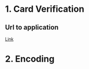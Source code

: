 # 1. Card Verification

## Url to application
<a href="https://card-verify.herokuapp.com/">Link</a>

# 2. Encoding
